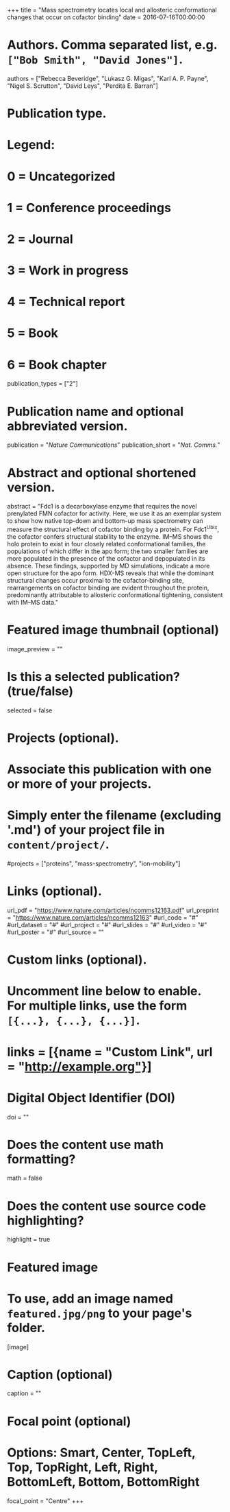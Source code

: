 +++
title = "Mass spectrometry locates local and allosteric conformational changes that occur on cofactor binding"
date = 2016-07-16T00:00:00

# Authors. Comma separated list, e.g. `["Bob Smith", "David Jones"]`.
authors = ["Rebecca Beveridge", "Lukasz G. Migas", "Karl A. P. Payne", "Nigel S. Scrutton", "David Leys", "Perdita E. Barran"]

# Publication type.
# Legend:
# 0 = Uncategorized
# 1 = Conference proceedings
# 2 = Journal
# 3 = Work in progress
# 4 = Technical report
# 5 = Book
# 6 = Book chapter
publication_types = ["2"]

# Publication name and optional abbreviated version.
publication = "*Nature Communications*"
publication_short = "*Nat. Comms.*"

# Abstract and optional shortened version.
abstract = "Fdc1 is a decarboxylase enzyme that requires the novel prenylated FMN cofactor for activity. Here, we use it as an exemplar system to show how native top-down and bottom-up mass spectrometry can measure the structural effect of cofactor binding by a protein. For Fdc1<sup>Ubix</sup>, the cofactor confers structural stability to the enzyme. IM–MS shows the holo protein to exist in four closely related conformational families, the populations of which differ in the apo form; the two smaller families are more populated in the presence of the cofactor and depopulated in its absence. These findings, supported by MD simulations, indicate a more open structure for the apo form. HDX-MS reveals that while the dominant structural changes occur proximal to the cofactor-binding site, rearrangements on cofactor binding are evident throughout the protein, predominantly attributable to allosteric conformational tightening, consistent with IM–MS data."

# Featured image thumbnail (optional)
image_preview = ""

# Is this a selected publication? (true/false)
selected = false

# Projects (optional).
#   Associate this publication with one or more of your projects.
#   Simply enter the filename (excluding '.md') of your project file in `content/project/`.
#projects = ["proteins", "mass-spectrometry", "ion-mobility"]

# Links (optional).
url_pdf = "https://www.nature.com/articles/ncomms12163.pdf"
url_preprint = "https://www.nature.com/articles/ncomms12163"
#url_code = "#"
#url_dataset = "#"
#url_project = "#"
#url_slides = "#"
#url_video = "#"
#url_poster = "#"
#url_source = ""

# Custom links (optional).
#   Uncomment line below to enable. For multiple links, use the form `[{...}, {...}, {...}]`.
# links = [{name = "Custom Link", url = "http://example.org"}]

# Digital Object Identifier (DOI)
doi = ""

# Does the content use math formatting?
math = false

# Does the content use source code highlighting?
highlight = true

# Featured image
# To use, add an image named `featured.jpg/png` to your page's folder. 
[image]
  # Caption (optional)
  caption = ""

  # Focal point (optional)
  # Options: Smart, Center, TopLeft, Top, TopRight, Left, Right, BottomLeft, Bottom, BottomRight
  focal_point = "Centre"
+++
